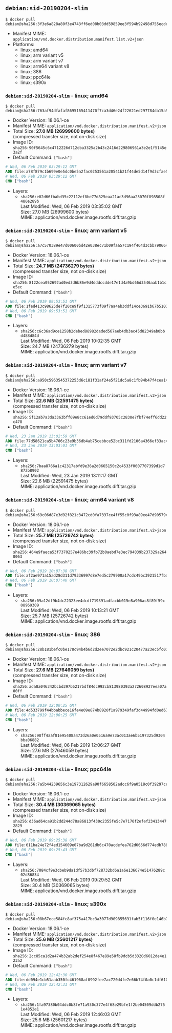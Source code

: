 ## `debian:sid-20190204-slim`

```console
$ docker pull debian@sha256:3f3e6a828a80f3e4743ff6ed08b03dd59859ee3f594b92498d755ecdec830e6b
```

-	Manifest MIME: `application/vnd.docker.distribution.manifest.list.v2+json`
-	Platforms:
	-	linux; amd64
	-	linux; arm variant v5
	-	linux; arm variant v7
	-	linux; arm64 variant v8
	-	linux; 386
	-	linux; ppc64le
	-	linux; s390x

### `debian:sid-20190204-slim` - linux; amd64

```console
$ docker pull debian@sha256:763af94dfafaf8695165411470f7ca3d46e24f22621ed297784da15a50bdfa5e
```

-	Docker Version: 18.06.1-ce
-	Manifest MIME: `application/vnd.docker.distribution.manifest.v2+json`
-	Total Size: **27.0 MB (26999600 bytes)**  
	(compressed transfer size, not on-disk size)
-	Image ID: `sha256:90f5645c6c4712226d712cba3325a2b43c2416d229806961a3e2e1f5145e3a2f`
-	Default Command: `["bash"]`

```dockerfile
# Wed, 06 Feb 2019 03:29:12 GMT
ADD file:a78f879c1b699e0e5dc0be5a2fac0253561a20541b21f44de5d14f9d3cfae5b3 in / 
# Wed, 06 Feb 2019 03:29:12 GMT
CMD ["bash"]
```

-	Layers:
	-	`sha256:e02d66fbabd35c22112ef8be77d825eaa21ac3d96aa23070f898508f480e289b`  
		Last Modified: Wed, 06 Feb 2019 03:35:02 GMT  
		Size: 27.0 MB (26999600 bytes)  
		MIME: application/vnd.docker.image.rootfs.diff.tar.gzip

### `debian:sid-20190204-slim` - linux; arm variant v5

```console
$ docker pull debian@sha256:a7c570389e47d00600bd42e038ec71b09faa57c194f464d3cbb790664788be23
```

-	Docker Version: 18.06.1-ce
-	Manifest MIME: `application/vnd.docker.distribution.manifest.v2+json`
-	Total Size: **24.7 MB (24736279 bytes)**  
	(compressed transfer size, not on-disk size)
-	Image ID: `sha256:8122cea052692ad0ed3d6b86e9d4dddccdde17e1d4a9bd66d3546aab1b1ce5ec`
-	Default Command: `["bash"]`

```dockerfile
# Wed, 06 Feb 2019 09:53:51 GMT
ADD file:1fed413c98625de7f20ce9f9f1315773f09f7aa4ab3ddf14ce3691b67b510162 in / 
# Wed, 06 Feb 2019 09:53:51 GMT
CMD ["bash"]
```

-	Layers:
	-	`sha256:c6c36ad9ce1258b2debed88982daded567aeb4db3ac45d82349ab0bbd488d84d`  
		Last Modified: Wed, 06 Feb 2019 10:02:35 GMT  
		Size: 24.7 MB (24736279 bytes)  
		MIME: application/vnd.docker.image.rootfs.diff.tar.gzip

### `debian:sid-20190204-slim` - linux; arm variant v7

```console
$ docker pull debian@sha256:a950c5963545372253d6c181f31af24e5f21dc5a8c1fb94b47f4cea140f901ee
```

-	Docker Version: 18.06.1-ce
-	Manifest MIME: `application/vnd.docker.distribution.manifest.v2+json`
-	Total Size: **22.6 MB (22591475 bytes)**  
	(compressed transfer size, not on-disk size)
-	Image ID: `sha256:5f12ab7a3da3363bff09e8cc61ed0d79ddf93705c2830e7fbf74eff6dd22c478`
-	Default Command: `["bash"]`

```dockerfile
# Wed, 23 Jan 2019 13:02:59 GMT
ADD file:77d58621ca5b4706c23e9b36db4ab75cebbce52bc311fd2106a4366ef33ac497 in / 
# Wed, 23 Jan 2019 13:03:01 GMT
CMD ["bash"]
```

-	Layers:
	-	`sha256:7baa8766a1c42317abfd9e36a2d0665150c2c4533f0607707399d1d7872b8902`  
		Last Modified: Wed, 23 Jan 2019 13:11:17 GMT  
		Size: 22.6 MB (22591475 bytes)  
		MIME: application/vnd.docker.image.rootfs.diff.tar.gzip

### `debian:sid-20190204-slim` - linux; arm64 variant v8

```console
$ docker pull debian@sha256:69c06d87e3d92f821c3472cd0fa7337ce4ff55c0f93a89ee47d90579c2a27dea
```

-	Docker Version: 18.06.1-ce
-	Manifest MIME: `application/vnd.docker.distribution.manifest.v2+json`
-	Total Size: **25.7 MB (25726742 bytes)**  
	(compressed transfer size, not on-disk size)
-	Image ID: `sha256:464e9faeca53f7370257e486bc39fb72b0aebd7e3ec794039b237329a2640063`
-	Default Command: `["bash"]`

```dockerfile
# Wed, 06 Feb 2019 10:07:38 GMT
ADD file:af2ae971a15ad28d311d79336997d8e7ed5c279900a17cdc49bc3921517fbaa0 in / 
# Wed, 06 Feb 2019 10:07:40 GMT
CMD ["bash"]
```

-	Layers:
	-	`sha256:09a12df9b4dc22323ee4dcdf719391adfacbb015e8a906ac8f89f59c08969309`  
		Last Modified: Wed, 06 Feb 2019 10:13:21 GMT  
		Size: 25.7 MB (25726742 bytes)  
		MIME: application/vnd.docker.image.rootfs.diff.tar.gzip

### `debian:sid-20190204-slim` - linux; 386

```console
$ docker pull debian@sha256:28b181befc0be178c94b4b6d2d2ee7072e2dbc921c20477a23ec5fc01e33d887
```

-	Docker Version: 18.06.1-ce
-	Manifest MIME: `application/vnd.docker.distribution.manifest.v2+json`
-	Total Size: **27.6 MB (27646059 bytes)**  
	(compressed transfer size, not on-disk size)
-	Image ID: `sha256:ada8a046342bcbd397b5217bdf84dc992cb813980393a272608927eea07a00ff`
-	Default Command: `["bash"]`

```dockerfile
# Wed, 06 Feb 2019 12:00:25 GMT
ADD file:4d533799f44bbabbece16fe4e09e874b8920f1a979349faf3d44994fd0ed67ef in / 
# Wed, 06 Feb 2019 12:00:25 GMT
CMD ["bash"]
```

-	Layers:
	-	`sha256:98ff4aaf81e95408a473d26a0e0516a9e73ac013ae6b5197325d9304bba06882`  
		Last Modified: Wed, 06 Feb 2019 12:06:27 GMT  
		Size: 27.6 MB (27646059 bytes)  
		MIME: application/vnd.docker.image.rootfs.diff.tar.gzip

### `debian:sid-20190204-slim` - linux; ppc64le

```console
$ docker pull debian@sha256:7a5b44239656c3e197312629a90f6658502adcc6f9a0518c0f39297ce1048cde
```

-	Docker Version: 18.06.1-ce
-	Manifest MIME: `application/vnd.docker.distribution.manifest.v2+json`
-	Total Size: **30.4 MB (30369065 bytes)**  
	(compressed transfer size, not on-disk size)
-	Image ID: `sha256:d36ad64ca91b2dd244d78a86813f430c2355fe5c7e7170f2efef234134472829`
-	Default Command: `["bash"]`

```dockerfile
# Wed, 06 Feb 2019 09:25:38 GMT
ADD file:611ba24e72f4ed154609e07ba9d261db6c470acdefea762d6656d774edb78866 in / 
# Wed, 06 Feb 2019 09:25:43 GMT
CMD ["bash"]
```

-	Layers:
	-	`sha256:7084cf9e3cbeb9da1df57b3dbf728732bd6a1a6e136674e51476289c02d86834`  
		Last Modified: Wed, 06 Feb 2019 09:29:52 GMT  
		Size: 30.4 MB (30369065 bytes)  
		MIME: application/vnd.docker.image.rootfs.diff.tar.gzip

### `debian:sid-20190204-slim` - linux; s390x

```console
$ docker pull debian@sha256:08b67ece584fc8af375a417bc3a3077d909855631fab5f116f0e146b71061184
```

-	Docker Version: 18.06.1-ce
-	Manifest MIME: `application/vnd.docker.distribution.manifest.v2+json`
-	Total Size: **25.6 MB (25601217 bytes)**  
	(compressed transfer size, not on-disk size)
-	Image ID: `sha256:2cc85ca1d2a474b32ab2def254e8f467e89e58fb9dcb5d3320d6012de4e123a2`
-	Default Command: `["bash"]`

```dockerfile
# Wed, 06 Feb 2019 12:42:30 GMT
ADD file:dd094e1cb51aab350fc461968af0992fee7ac720d4fe7e66b74f0a0c1df61066 in / 
# Wed, 06 Feb 2019 12:42:31 GMT
CMD ["bash"]
```

-	Layers:
	-	`sha256:1fa97380b04ddc0b8fe71a930c377e4f68e29bfe1f2be04509ddb2751e4852e1`  
		Last Modified: Wed, 06 Feb 2019 12:46:03 GMT  
		Size: 25.6 MB (25601217 bytes)  
		MIME: application/vnd.docker.image.rootfs.diff.tar.gzip
